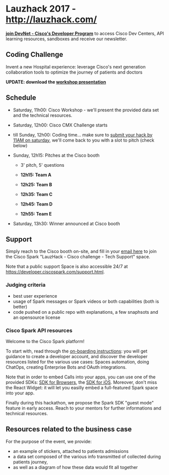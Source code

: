 # Lauzhack 2017 - http://lauzhack.com/

**[join DevNet - Cisco's Developer Program](https://developer.cisco.com/join/)** to access Cisco Dev Centers, API learning resources, sandboxes and receive our newsletter.


## <a name="coding"></a>Coding Challenge

Invent a new Hospital experience: leverage Cisco's next generation collaboration tools to optimize the journey of patients and doctors

**UPDATE: download the [workshop presentation](docs/workshop-devnet-spark.pdf)**


## Schedule

- Saturday, 11h00: Cisco Workshop - we'll present the provided data set and the technical resources. 

- Saturday, 12h00: Cisco CMX Challenge starts

- till Sunday, 12h00: Coding time... make sure to [submit your hack by 11AM on saturday](), we'll come back to you with a slot to pitch (check below)

- Sunday, 12h15: Pitches at the Cisco booth
   - 3' pitch, 5' questions
   
   - **12h15: Team A**
   - **12h25: Team B**
   - **12h35: Team C**
   - **12h45: Team D**
   - **12h55: Team E**

- Saturday, 13h30: Winner announced at Cisco booth


## Support 

Simply reach to the Cisco booth on-site, and fill in your [email here](https://eurl.io/#HkCI0ZR0-) to join the Cisco Spark "LauzHack - Cisco challenge - Tech Support" space.

Note that a public support Space is also accessible 24/7 at https://developer.ciscospark.com/support.html.


### Judging criteria

- best user experience
- usage of Spark messages or Spark videos or both capabilities (both is better)
- code pushed on a public repo with explanations, a few snaphsots and an opensource license


### Cisco Spark API resources

Welcome to the Cisco Spark platform!

To start with, read through the [on-boarding instructions](https://github.com/ObjectIsAdvantag/hackathon-resources#cisco-spark-starter-guide-chat-calls-meetings): you will get guidance to create a developer account, and discover the developer resources listed for the various use cases: Spaces automation, doing ChatOps, creating Enterprise Bots and OAuth integrations.

Note that in order to embed Calls into your apps, you can use one of the provided SDKs: [SDK for Browsers](https://developer.ciscospark.com/sdk-for-browsers.html), the [SDK for iOS](https://developer.ciscospark.com/sdk-for-ios.html). 
Moreover, don't miss the React Widget: it will let you easilly embed a full-featured Spark space into your app. 

Finally during this hackathon, we propose the Spark SDK "guest mode" feature in early access. Reach to your mentors for further informations and technical resources.


## Resources related to the business case

For the purpose of the event, we provide:
- an example of stickers, attached to patients admissions
- a data set composed of the various info transmitted of collected during patients journey,
- as well as a diagram of how these data would fit all together
